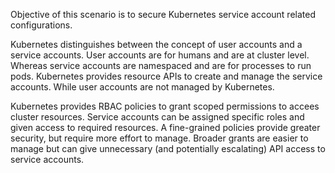 Objective of this scenario is to secure Kubernetes service account related configurations.

Kubernetes distinguishes between the concept of user accounts and a service accounts. User accounts are for humans and are at cluster level. Whereas service accounts are namespaced and are for processes to run pods. Kubernetes provides resource APIs to create and manage the service accounts. While user accounts are not managed by Kubernetes.

Kubernetes provides RBAC policies to grant scoped permissions to accees cluster resources. Service accounts can be assigned specific roles and given access to required resources. A fine-grained policies provide greater security, but require more effort to manage. Broader grants are easier to manage but can give unnecessary (and potentially escalating) API access to service accounts.
